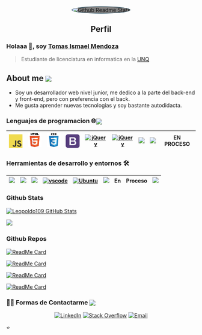 <p align="center">
 <img width="200px" src="https://i.pinimg.com/originals/67/0d/4e/670d4e55f0f720cdc8ef1bc83e86e6fd.gif" align="center" alt="Github Readme Stats" style="background-color: rgba(0, 0, 0, 0.50) ;;border: #012d42 1px solid; border-radius: 50%;"/>
 <h2 align="center">Perfil</h2>
</p>

### Holaaa 👋, soy [Tomas Ismael Mendoza](https://github.com/leopoldo109)
> Estudiante de licenciatura en informatica en la [UNQ](http://www.unq.edu.ar/carreras/58-licenciatura-en-inform%C3%A1tica.php)



<div>
  <h2>About me <img width="70px" src="https://i.pinimg.com/originals/29/9f/18/299f18589b70050383afe3235279702b.gif" align="center"/></h2>
  <ul>
    <li>
     Soy un desarrollador web nivel junior, me dedico a la parte del back-end y front-end, pero con preferencia con el back. 
    </li>
     <li>
       Me gusta aprender nuevas tecnologias y soy bastante autodidacta.
    </li>
  </ul>
</div>

### Lenguajes de programacion 🌐<img width="70px" align="center" src="https://img-07.stickers.cloud/packs/6080c458-57ef-4340-b55b-3edd8323428d/webp/e382be47-8126-4346-b497-bf117eb4d24c.webp">

|   [<img src="https://raw.githubusercontent.com/github/explore/80688e429a7d4ef2fca1e82350fe8e3517d3494d/topics/javascript/javascript.png" width="50" style="margin-top: 5px;">](https://jquery.com/) | [<img src="https://raw.githubusercontent.com/github/explore/80688e429a7d4ef2fca1e82350fe8e3517d3494d/topics/html/html.png" width="50">](https://lenguajehtml.com/)  | [<img src="https://raw.githubusercontent.com/github/explore/80688e429a7d4ef2fca1e82350fe8e3517d3494d/topics/css/css.png"  width="50">](https://lenguajecss.com/)  |  [<img src="https://raw.githubusercontent.com/github/explore/80688e429a7d4ef2fca1e82350fe8e3517d3494d/topics/bootstrap/bootstrap.png" style="margin-top: 5px;" width="50">](https://getbootstrap.com/) |  [<img src="https://upload.wikimedia.org/wikipedia/commons/8/87/Sql_data_base_with_logo.png" alt="jQuery" width="50">](https://jquery.com/) | [<img src="https://s3.dualstack.us-east-2.amazonaws.com/pythondotorg-assets/media/community/logos/python-logo-only.png" alt="jQuery" width="50">](https://s3.dualstack.us-east-2.amazonaws.com/pythondotorg-assets/media/community/logos/python-logo-only.png) | [<img src="https://cdn.iconscout.com/icon/free/png-256/handlebars-282936.png" width="60">](https://handlebarsjs.com) |[<img src="https://i0.wp.com/www.drouiz.com/wp-content/uploads/2018/09/connectivity.png?ssl=1" width="60">](#)|EN PROCESO|
|---|---|---|---|---|---|---|---|---|

 
### Herramientas de desarrollo y entornos 🛠️

| [<img src="https://d1.awsstatic.com/asset-repository/products/amazon-rds/1024px-MySQL.ff87215b43fd7292af172e2a5d9b844217262571.png" width="50">](https://www.mysql.com/) | [<img src="https://git-scm.com/images/logos/downloads/Git-Icon-1788C.png" width="50">](https://git-scm.com/) |  [<img src="https://res.cloudinary.com/postman/image/upload/t_team_logo/v1629869194/team/2893aede23f01bfcbd2319326bc96a6ed0524eba759745ed6d73405a3a8b67a8" width="50">](https://nodejs.org/es/) | [<img src="https://upload.wikimedia.org/wikipedia/commons/thumb/2/2d/Visual_Studio_Code_1.18_icon.svg/1200px-Visual_Studio_Code_1.18_icon.svg.png" alt="vscode" width="50">](https://code.visualstudio.com/) | [<img src="https://cdn.freebiesupply.com/logos/thumbs/2x/npm-logo.png" alt="Ubuntu" width="50">](https://www.npmjs.com/)  |  [<img src="https://upload.wikimedia.org/wikipedia/commons/thumb/d/d9/Node.js_logo.svg/590px-Node.js_logo.svg.png" width="50">](https://nodejs.org/es/) |En |Proceso |<img src="https://play-lh.googleusercontent.com/_ey5IqXZDO36MOovn_1teyQYdXjmMUO_egGGsIwIxaI1GifqUlo1exRFJSlEbU1kUNnX" width="50">|
|---|---|---|---|---|---|---|---|---|

### Github Stats

[![Leopoldo109 GitHub Stats](https://github-readme-stats.vercel.app/api?username=leopoldo109&theme=tokyonight&show_icons=true&count_private=true)](https://github.com/leopoldo109)

<img src="https://github-readme-stats.vercel.app/api/top-langs/?username=leopoldo109&langs_count=10&theme=tokyonight&layout=compact">

### Github Repos

[![ReadMe Card](https://github-readme-stats.vercel.app/api/pin/?username=leopoldo109&theme=tokyonight&repo=-2-de-carisma&show_owner=true)](https://github.com/leopoldo109/-2-de-carisma)


[![ReadMe Card](https://github-readme-stats.vercel.app/api/pin/?username=leopoldo109&theme=tokyonight&repo=E-commerce&show_owner=true)](https://github.com/leopoldo109/E-commerce)


[![ReadMe Card](https://github-readme-stats.vercel.app/api/pin/?username=leopoldo109&theme=tokyonight&repo=Blanca-y-negras&show_owner=true)](https://github.com/leopoldo109/E-commerce)


[![ReadMe Card](https://github-readme-stats.vercel.app/api/pin/?username=leopoldo109&theme=tokyonight&repo=agro-forum&show_owner=true)](https://github.com/leopoldo109/Agro-forum)

<h3> 🤝🏻 Formas de Contactarme <img width="90px" src="https://static.wikia.nocookie.net/undertale/images/b/bc/Tumblr_nvujj3gQTf1r9xrggo2_250.gif/revision/latest/scale-to-width-down/194?cb=20160220214156&path-prefix=es" align="center"> </h3>

<p align="center">
<a href="https://www.linkedin.com/in/tomas-ismael-mendoza-30b141258/" target="_blank"><img alt="LinkedIn" src="https://img.shields.io/badge/LinkedIn-@TomasMendoza-blue?style=flat&logo=linkedin"></a>
<a href="https://www.instagram.com/tomas___mendoza/" target="_blank"><img alt="Stack Overflow" src="https://img.shields.io/badge/Instagram-tomas____mendoza-blue?style=flat&logo=instagram"></a>
<a href="mailto:anandmainali5@gmail.com"><img alt="Email" src="https://img.shields.io/badge/Email-tm1453766@gmail.com-blue?style=flat&logo=gmail"></a>
</p>


⭐️

